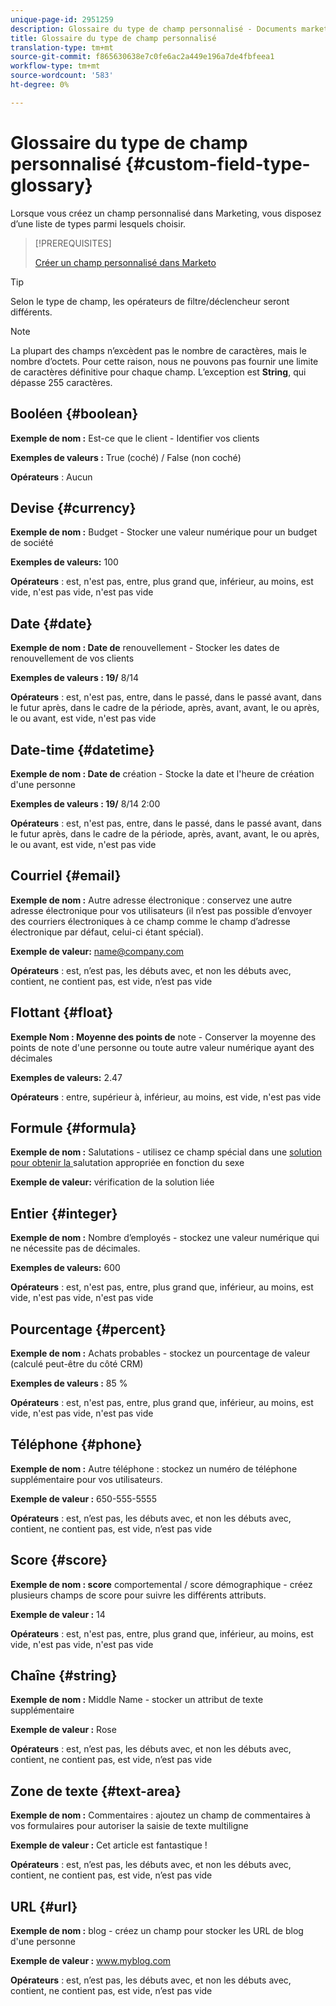 ```yaml
---
unique-page-id: 2951259
description: Glossaire du type de champ personnalisé - Documents marketing - Documentation du produit
title: Glossaire du type de champ personnalisé
translation-type: tm+mt
source-git-commit: f865630638e7c0fe6ac2a449e196a7de4fbfeea1
workflow-type: tm+mt
source-wordcount: '583'
ht-degree: 0%

---
```



# Glossaire du type de champ personnalisé {#custom-field-type-glossary}

Lorsque vous créez un champ personnalisé dans Marketing, vous disposez d’une liste de types parmi lesquels choisir.

>[!PREREQUISITES]
>
>[Créer un champ personnalisé dans Marketo](/help/marketo/product-docs/administration/field-management/create-a-custom-field-in-marketo.md)

>[!TIP]
>
>Selon le type de champ, les opérateurs de filtre/déclencheur [](/help/marketo/product-docs/core-marketo-concepts/smart-lists-and-static-lists/creating-a-smart-list/smart-list-filter-operators-glossary.md) seront différents.

>[!NOTE]
>
>La plupart des champs n’excèdent pas le nombre de caractères, mais le nombre d’octets. Pour cette raison, nous ne pouvons pas fournir une limite de caractères définitive pour chaque champ. L’exception est **String**, qui dépasse 255 caractères.

## Booléen {#boolean}

**Exemple de nom :** Est-ce que le client - Identifier vos clients

**Exemples de valeurs :** True (coché) / False (non coché)

**Opérateurs** : Aucun

## Devise {#currency}

**Exemple de nom :** Budget - Stocker une valeur numérique pour un budget de société

**Exemples de valeurs:** 100

**Opérateurs** : est, n&#39;est pas, entre, plus grand que, inférieur, au moins, est vide, n&#39;est pas vide, n&#39;est pas vide

## Date {#date}

**Exemple de nom : Date de** renouvellement - Stocker les dates de renouvellement de vos clients

**Exemples de valeurs : 19/** 8/14

**Opérateurs** : est, n&#39;est pas, entre, dans le passé, dans le passé avant, dans le futur après, dans le cadre de la période, après, avant, avant, le ou après, le ou avant, est vide, n&#39;est pas vide

## Date-time {#datetime}

**Exemple de nom : Date de** création - Stocke la date et l&#39;heure de création d&#39;une personne

**Exemples de valeurs : 19/** 8/14 2:00

**Opérateurs** : est, n&#39;est pas, entre, dans le passé, dans le passé avant, dans le futur après, dans le cadre de la période, après, avant, avant, le ou après, le ou avant, est vide, n&#39;est pas vide

## Courriel {#email}

**Exemple de nom :** Autre adresse électronique : conservez une autre adresse électronique pour vos utilisateurs (il n’est pas possible d’envoyer des courriers électroniques à ce champ comme le champ d’adresse électronique par défaut, celui-ci étant spécial).

**Exemple de valeur:** name@company.com

**Opérateurs** : est, n’est pas, les débuts avec, et non les débuts avec, contient, ne contient pas, est vide, n’est pas vide

## Flottant {#float}

**Exemple Nom : Moyenne des points de** note - Conserver la moyenne des points de note d&#39;une personne ou toute autre valeur numérique ayant des décimales

**Exemples de valeurs:** 2.47

**Opérateurs** : entre, supérieur à, inférieur, au moins, est vide, n&#39;est pas vide

## Formule {#formula}

**Exemple de nom :** Salutations - utilisez ce champ spécial dans une  [solution pour obtenir la ](/help/marketo/product-docs/administration/field-management/create-and-use-a-concatenated-string-formula-field.md) salutation appropriée en fonction du sexe

**Exemple de valeur:** vérification de la solution liée

## Entier {#integer}

**Exemple de nom :** Nombre d’employés - stockez une valeur numérique qui ne nécessite pas de décimales.

**Exemples de valeurs:** 600

**Opérateurs** : est, n&#39;est pas, entre, plus grand que, inférieur, au moins, est vide, n&#39;est pas vide, n&#39;est pas vide

## Pourcentage {#percent}

**Exemple de nom :** Achats probables - stockez un pourcentage de valeur (calculé peut-être du côté CRM)

**Exemples de valeurs :** 85 %

**Opérateurs** : est, n&#39;est pas, entre, plus grand que, inférieur, au moins, est vide, n&#39;est pas vide, n&#39;est pas vide

## Téléphone {#phone}

**Exemple de nom :** Autre téléphone : stockez un numéro de téléphone supplémentaire pour vos utilisateurs.

**Exemple de valeur :** 650-555-5555

**Opérateurs** : est, n’est pas, les débuts avec, et non les débuts avec, contient, ne contient pas, est vide, n’est pas vide

## Score {#score}

**Exemple de nom : score** comportemental / score démographique - créez plusieurs champs de score pour suivre les différents attributs.

**Exemple de valeur :** 14

**Opérateurs** : est, n&#39;est pas, entre, plus grand que, inférieur, au moins, est vide, n&#39;est pas vide, n&#39;est pas vide

## Chaîne {#string}

**Exemple de nom :** Middle Name - stocker un attribut de texte supplémentaire

**Exemple de valeur :** Rose

**Opérateurs** : est, n’est pas, les débuts avec, et non les débuts avec, contient, ne contient pas, est vide, n’est pas vide

## Zone de texte {#text-area}

**Exemple de nom :** Commentaires : ajoutez un champ de commentaires à vos formulaires pour autoriser la saisie de texte multiligne

**Exemple de valeur :** Cet article est fantastique !

**Opérateurs** : est, n’est pas, les débuts avec, et non les débuts avec, contient, ne contient pas, est vide, n’est pas vide

## URL {#url}

**Exemple de nom :** blog - créez un champ pour stocker les URL de blog d&#39;une personne

**Exemple de valeur :** www.myblog.com

**Opérateurs** : est, n’est pas, les débuts avec, et non les débuts avec, contient, ne contient pas, est vide, n’est pas vide
